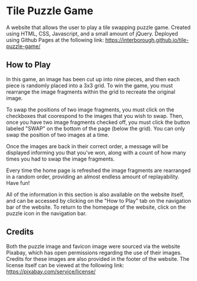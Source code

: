 # Tile Puzzle Game
A website that allows the user to play a tile swapping puzzle game. Created using HTML, CSS, Javascript, and a small amount of jQuery. Deployed using Github Pages at the following link: https://interborough.github.io/tile-puzzle-game/

## How to Play
In this game, an image has been cut up into nine pieces, and then each piece is randomly placed into a 3x3 grid. To win the game, you must rearrange the image fragments within the grid to recreate the original image.

To swap the positions of two image fragments, you must click on the checkboxes that coorespond to the images that you wish to swap. Then, once you have two image fragments checked off, you must click the button labeled "SWAP" on the bottom of the page (below the grid). You can only swap the position of two images at a time. 

Once the images are back in their correct order, a message will be displayed informing you that you've won, along with a count of how many times you had to swap the image fragments.

Every time the home page is refreshed the image fragments are rearranged in a random order, providing an almost endless amount of replayability. Have fun!

All of the information in this section is also available on the website itself, and can be accessed by clicking on the "How to Play" tab on the navigation bar of the website. To return to the homepage of the website, click on the puzzle icon in the navigation bar. 

## Credits
Both the puzzle image and favicon image were sourced via the website Pixabay, which has open permissions regarding the use of their images. Credits for these images are also provided in the footer of the website. The license itself can be viewed at the following link: https://pixabay.com/service/license/
